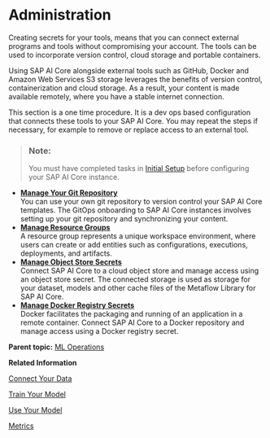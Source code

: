 <!-- loio7937fc19a06a46db96912017aef4737c -->

# Administration

Creating secrets for your tools, means that you can connect external programs and tools without compromising your account. The tools can be used to incorporate version control, cloud storage and portable containers.

Using SAP AI Core alongside external tools such as GitHub, Docker and Amazon Web Services S3 storage leverages the benefits of version control, containerization and cloud storage. As a result, your content is made available remotely, where you have a stable internet connection.

This section is a one time procedure. It is a dev ops based configuration that connects these tools to your SAP AI Core. You may repeat the steps if necessary, for example to remove or replace access to an external tool.

> ### Note:  
> You must have completed tasks in [Initial Setup](initial-setup-38c4599.md) before configuring your SAP AI Core instance.

-   **[Manage Your Git Repository](manage-your-git-repository-2cd2996.md "You can use your own git repository to version control your SAP AI
									Core templates. The GitOps onboarding to SAP AI
									Core instances involves setting up your git repository and
		synchronizing your content. ")**  
You can use your own git repository to version control your SAP AI Core templates. The GitOps onboarding to SAP AI Core instances involves setting up your git repository and synchronizing your content.
-   **[Manage Resource Groups](manage-resource-groups-8aae6cb.md "A resource group represents a unique workspace environment, where users can create or add entities such as configurations, executions,
		deployments, and artifacts. ")**  
A resource group represents a unique workspace environment, where users can create or add entities such as configurations, executions, deployments, and artifacts.
-   **[Manage Object Store Secrets](manage-object-store-secrets-f10b532.md "Connect SAP AI
									Core to a cloud object store and manage
		access using an object store secret. The connected storage is used as storage for your dataset, models and other cache files of the Metaflow
		Library for SAP AI
									Core.")**  
Connect SAP AI Core to a cloud object store and manage access using an object store secret. The connected storage is used as storage for your dataset, models and other cache files of the Metaflow Library for SAP AI Core.
-   **[Manage Docker Registry Secrets](manage-docker-registry-secrets-c5445c4.md "Docker facilitates the packaging and running of an application in a remote container. Connect SAP AI
									Core to a Docker repository and manage access using a
		Docker registry secret.")**  
Docker facilitates the packaging and running of an application in a remote container. Connect SAP AI Core to a Docker repository and manage access using a Docker registry secret.

**Parent topic:** [ML Operations](ml-operations-7f5aa9b.md "This section guides you through the end-to-end AI lifecycle of SAP AI Core.")

**Related Information**  


[Connect Your Data](connect-your-data-9508bdb.md "Use cloud storage with SAP AI Core to store AI assets such as datasets and model files. You use Artifacts in SAP AI Core to reference to your AI Assets.")

[Train Your Model](train-your-model-a9ceb06.md "You execute a training workflow to train your AI learning model.")

[Use Your Model](use-your-model-7f93e8f.md "You deploy your AI learning model to run inferences against it.")

[Metrics](metrics-36f8bec.md "The AI API provides the ability to track metrics, and to customize or filter which metrics are reported.")


